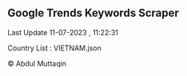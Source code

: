 

## Google Trends Keywords Scraper 
 
Last Update 11-07-2023 , 11:22:31

Country List :
VIETNAM.json



© Abdul Muttaqin 
